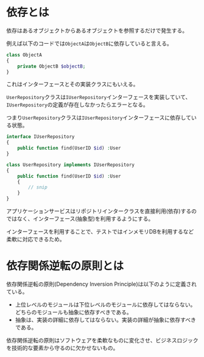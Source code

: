 # 依存とは

依存はあるオブジェクトからあるオブジェクトを参照するだけで発生する。

例えば以下のコードでは`ObjectA`は`ObjectB`に依存していると言える。

```php
class ObjectA
{
    private ObjectB $objectB;
}
```

これはインターフェースとその実装クラスにもいえる。

`UserRepository`クラスは`IUserRepository`インターフェースを実装していて、`IUserRepository`の定義が存在しなかったらエラーとなる。

つまり`UserRepository`クラスは`IUserRepository`インターフェースに依存している状態。

```php
interface IUserRepository
{
    public function find(UserID $id) :User
}

class UserRepository implements IUserRepository
{
    public function find(UserID $id) :User
    {
        // snip
    }
}
```

アプリケーションサービスはリポジトリインタークラスを直接利用(依存)するのではなく、インターフェース(抽象型)を利用するようにする。

インターフェースを利用することで、テストではインメモリDBを利用するなど柔軟に対応できるため。

# 依存関係逆転の原則とは

依存関係逆転の原則(Dependency Inversion Principle)は以下のように定義されている。

- 上位レベルのモジュールは下位レベルのモジュールに依存してはならない。どちらのモジュールも抽象に依存すべきである。
- 抽象は、実装の詳細に依存してはならない。実装の詳細が抽象に依存すべきである。

依存関係逆転の原則はソフトウェアを柔軟なものに変化させ、ビジネスロジックを技術的な要素から守るのに欠かせないもの。

